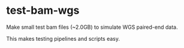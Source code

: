 # test-bam-wgs

Make small test bam files (~2.0GB) to simulate WGS paired-end data.

This makes testing pipelines and scripts easy.

